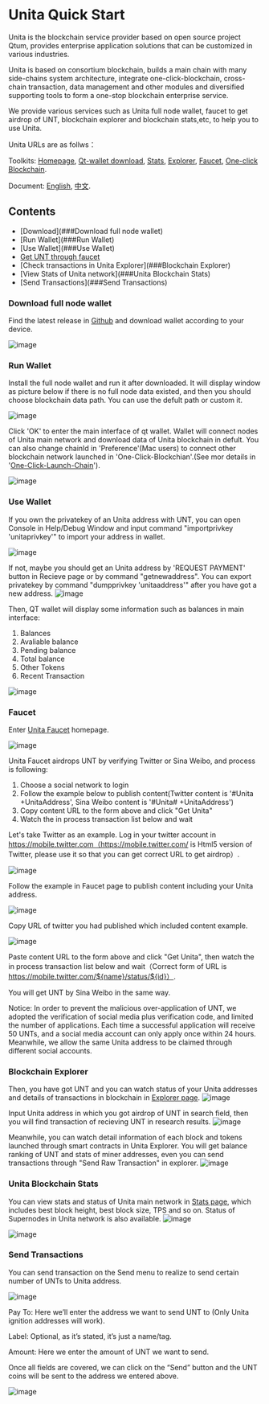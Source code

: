 # Unita Quick Start
Unita is the blockchain service provider based on open source project Qtum, provides enterprise application solutions that can be customized in various industries.

Unita is based on consortium blockchain, builds a main chain with many side-chains system architecture, integrate one-click-blockchain, cross-chain transaction, data management and other modules and diversified supporting tools to form a one-stop blockchain enterprise service.

We provide various services such as Unita full node wallet, faucet to get airdrop of UNT, blockchain explorer and blockchain stats,etc, to help you to use Unita.

Unita URLs are as follws：

Toolkits: [Homepage](https://unita.network), [Qt-wallet download](https://github.com/UnitaNetwork/unita/releases), [Stats](https://stats.unita.network), [Explorer](https://explorer.unita.network), [Faucet](https://faucet.unita.network), [One-click Blockchain](https://chain.unita.network).

Document: [English](https://doc.unita.network/en/), [中文](https://doc.unita.network/zh/).

## Contents

- [Download](###Download full node wallet)
- [Run Wallet](###Run Wallet)
- [Use Wallet](###Use Wallet)
- [Get UNT through faucet](###Faucet)
- [Check transactions in Unita Explorer](###Blockchain Explorer)
- [View Stats of Unita network](###Unita Blockchain Stats)
- [Send Transactions](###Send Transactions)


### Download full node wallet

Find the latest release in [Github](https://github.com/UnitaNetwork/unita/releases) and download wallet according to your device.

![image](1.png)

### Run Wallet

Install the full node wallet and run it after downloaded. It will display window as picture below if there is no full node data existed, and then you should choose blockchain data path. You can use the defult path or custom it.

![image](2.png)

Click 'OK' to enter the main interface of qt wallet. Wallet will connect nodes of Unita main network and download data of Unita blockchain in defult. You can also change chainId in 'Preference'(Mac users) to connect other blockchain network launched in 'One-Click-Blockchian'.(See mor details in '[One-Click-Launch-Chain](https://doc.unita.network/zh/One-Click-Launch-Chain/)').

![image](3.png)

### Use Wallet

If you own the privatekey of an Unita address with UNT, you can open Console in Help/Debug Window and input command "importprivkey 'unitaprivkey'" to import your address in wallet.

![image](4.png)

If not, maybe you should get an Unita address by 'REQUEST PAYMENT' button in Recieve page or by command "getnewaddress". You can export privatekey by command "dumpprivkey 'unitaaddress'" after you have got a new address.
![image](13.png)

Then, QT wallet will display some information such as balances in main interface:
1. Balances
2. Avaliable balance
3. Pending balance
4. Total balance
5. Other Tokens
6. Recent Transaction

![image](5.png)

### Faucet

Enter [Unita Faucet](https://faucet.unita.network/) homepage.

![image](8.png)

Unita Faucet airdrops UNT by verifying Twitter or Sina Weibo, and process is following:
1. Choose a social network to login
2. Follow the example below to publish content(Twitter content is '#Unita +UnitaAddress', Sina Weibo content is '#Unita# +UnitaAddress')
3. Copy content URL to the form above and click "Get Unita"
4. Watch the in process transaction list below and wait

Let's take Twitter as an example.
Log in your twitter account in https://mobile.twitter.com（https://mobile.twitter.com/ is Html5 version of Twitter, please use it so that you can get correct URL to get airdrop）.

![image](9.png)

Follow the example in Faucet page to publish content including your Unita address.

![image](10.png)

Copy URL of twitter you had published which included content example.

![image](11.png)

Paste content URL to the form above and click "Get Unita", then watch the in process transaction list below and wait（Correct form of URL is https://mobile.twitter.com/${name}/status/${id}）.

You will get UNT by Sina Weibo in the same way. 

Notice: In order to prevent the malicious over-application of UNT, we adopted the verification of social media plus verification code, and limited the number of applications. Each time a successful application will receive 50 UNTs, and a social media account can only apply once within 24 hours. Meanwhile, we allow the same Unita address to be claimed through different social accounts.

### Blockchain Explorer

Then, you have got UNT and you can watch status of your Unita addresses and details of transactions in blockchain in [Explorer page](https://explorer.unita.network/).
![image](14.png)

Input Unita address in which you got airdrop of UNT in search field, then you will find transaction of recieving UNT in research results.
![image](15.png)

Meanwhile, you can watch detail information of each block and tokens launched through smart contracts in Unita Explorer. You will get balance ranking of UNT and stats of miner addresses, even you can send transactions through "Send Raw Transaction" in explorer.
![image](16.png)

### Unita Blockchain Stats

You can view stats and status of Unita main network in [Stats page](https://stats.unita.network/), which includes best block height, best block size, TPS and so on. Status of Supernodes in Unita network is also available. 
![image](17.png)

![image](18.jpeg)


### Send Transactions

You can send transaction on the Send menu to realize to send certain number of UNTs to Unita address.

![image](6.png)

Pay To: Here we’ll enter the address we want to send UNT to (Only Unita ignition addresses will work).

Label: Optional, as it’s stated, it’s just a name/tag.

Amount: Here we enter the amount of UNT we want to send.

Once all fields are covered, we can click on the “Send” button and the UNT coins will be sent to the address we entered above.

![image](7.png)
